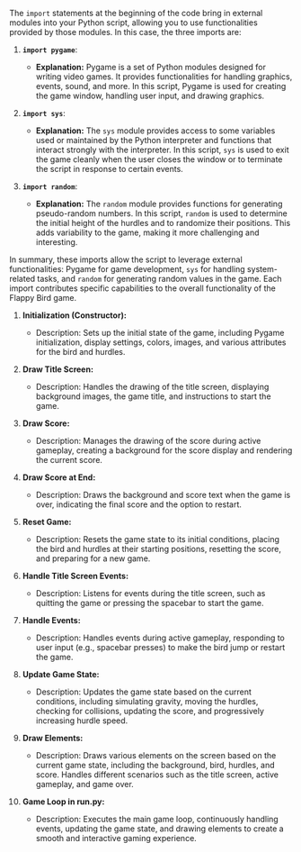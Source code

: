 

The `import` statements at the beginning of the code bring in external modules into your Python script, allowing you to use functionalities provided by those modules. In this case, the three imports are:

1. **`import pygame`**:
   - **Explanation:** Pygame is a set of Python modules designed for writing video games. It provides functionalities for handling graphics, events, sound, and more. In this script, Pygame is used for creating the game window, handling user input, and drawing graphics.

2. **`import sys`**:
   - **Explanation:** The `sys` module provides access to some variables used or maintained by the Python interpreter and functions that interact strongly with the interpreter. In this script, `sys` is used to exit the game cleanly when the user closes the window or to terminate the script in response to certain events.

3. **`import random`**:
   - **Explanation:** The `random` module provides functions for generating pseudo-random numbers. In this script, `random` is used to determine the initial height of the hurdles and to randomize their positions. This adds variability to the game, making it more challenging and interesting.

In summary, these imports allow the script to leverage external functionalities: Pygame for game development, `sys` for handling system-related tasks, and `random` for generating random values in the game. Each import contributes specific capabilities to the overall functionality of the Flappy Bird game.




1. **Initialization (Constructor):**
   - Description: Sets up the initial state of the game, including Pygame initialization, display settings, colors, images, and various attributes for the bird and hurdles.

2. **Draw Title Screen:**
   - Description: Handles the drawing of the title screen, displaying background images, the game title, and instructions to start the game.

3. **Draw Score:**
   - Description: Manages the drawing of the score during active gameplay, creating a background for the score display and rendering the current score.

4. **Draw Score at End:**
   - Description: Draws the background and score text when the game is over, indicating the final score and the option to restart.

5. **Reset Game:**
   - Description: Resets the game state to its initial conditions, placing the bird and hurdles at their starting positions, resetting the score, and preparing for a new game.

6. **Handle Title Screen Events:**
   - Description: Listens for events during the title screen, such as quitting the game or pressing the spacebar to start the game.

7. **Handle Events:**
   - Description: Handles events during active gameplay, responding to user input (e.g., spacebar presses) to make the bird jump or restart the game.

8. **Update Game State:**
   - Description: Updates the game state based on the current conditions, including simulating gravity, moving the hurdles, checking for collisions, updating the score, and progressively increasing hurdle speed.

9. **Draw Elements:**
   - Description: Draws various elements on the screen based on the current game state, including the background, bird, hurdles, and score. Handles different scenarios such as the title screen, active gameplay, and game over.

10. **Game Loop in run.py:**
    - Description: Executes the main game loop, continuously handling events, updating the game state, and drawing elements to create a smooth and interactive gaming experience.

